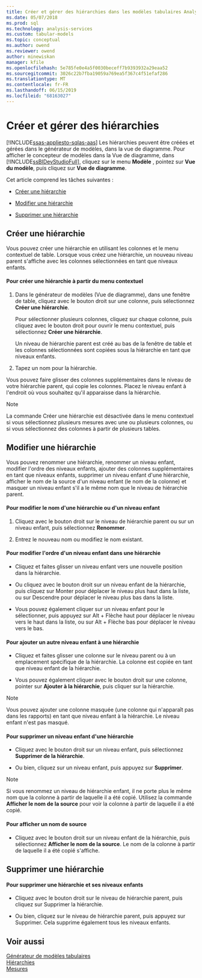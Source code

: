 ```yaml
---
title: Créer et gérer des hiérarchies dans les modèles tabulaires Analysis Services | Microsoft Docs
ms.date: 05/07/2018
ms.prod: sql
ms.technology: analysis-services
ms.custom: tabular-models
ms.topic: conceptual
ms.author: owend
ms.reviewer: owend
author: minewiskan
manager: kfile
ms.openlocfilehash: 5e785fe0e4a5f0030beceff7b9393932a29eaa52
ms.sourcegitcommit: 3026c22b7fba19059a769ea5f367c4f51efaf286
ms.translationtype: MT
ms.contentlocale: fr-FR
ms.lasthandoff: 06/15/2019
ms.locfileid: "68163027"
---
```

# <a name="create-and-manage-hierarchies"></a>Créer et gérer des hiérarchies 
[!INCLUDE[ssas-appliesto-sqlas-aas](../../includes/ssas-appliesto-sqlas-aas.md)]
  Les hiérarchies peuvent être créées et gérées dans le générateur de modèles, dans la vue de diagramme. Pour afficher le concepteur de modèles dans la Vue de diagramme, dans [!INCLUDE[ssBIDevStudioFull](../../includes/ssbidevstudiofull-md.md)], cliquez sur le menu **Modèle** , pointez sur **Vue du modèle**, puis cliquez sur **Vue de diagramme**.  
  
 Cet article comprend les tâches suivantes :  
  
-   [Créer une hiérarchie](#bkmk_create)  
  
-   [Modifier une hiérarchie](#bkmk_edit)  
  
-   [Supprimer une hiérarchie](#bkmk_delete)  
  
##  <a name="bkmk_create"></a> Créer une hiérarchie  
 Vous pouvez créer une hiérarchie en utilisant les colonnes et le menu contextuel de table. Lorsque vous créez une hiérarchie, un nouveau niveau parent s'affiche avec les colonnes sélectionnées en tant que niveaux enfants.  
  
#### <a name="to-create-a-hierarchy-from-the-context-menu"></a>Pour créer une hiérarchie à partir du menu contextuel  
  
1.  Dans le générateur de modèles (Vue de diagramme), dans une fenêtre de table, cliquez avec le bouton droit sur une colonne, puis sélectionnez **Créer une hiérarchie**.  
  
     Pour sélectionner plusieurs colonnes, cliquez sur chaque colonne, puis cliquez avec le bouton droit pour ouvrir le menu contextuel, puis sélectionnez **Créer une hiérarchie**.  
  
     Un niveau de hiérarchie parent est créé au bas de la fenêtre de table et les colonnes sélectionnées sont copiées sous la hiérarchie en tant que niveaux enfants.  
  
2.  Tapez un nom pour la hiérarchie.  
  
 Vous pouvez faire glisser des colonnes supplémentaires dans le niveau de votre hiérarchie parent, qui copie les colonnes. Placez le niveau enfant à l'endroit où vous souhaitez qu'il apparaisse dans la hiérarchie.  
  
> [!NOTE]  
>  La commande Créer une hiérarchie est désactivée dans le menu contextuel si vous sélectionnez plusieurs mesures avec une ou plusieurs colonnes, ou si vous sélectionnez des colonnes à partir de plusieurs tables.  
  
##  <a name="bkmk_edit"></a> Modifier une hiérarchie  
 Vous pouvez renommer une hiérarchie, renommer un niveau enfant, modifier l'ordre des niveaux enfants, ajouter des colonnes supplémentaires en tant que niveaux enfants, supprimer un niveau enfant d'une hiérarchie, afficher le nom de la source d'un niveau enfant (le nom de la colonne) et masquer un niveau enfant s'il a le même nom que le niveau de hiérarchie parent.  
  
#### <a name="to-change-the-name-of-a-hierarchy-or-child-level"></a>Pour modifier le nom d'une hiérarchie ou d'un niveau enfant  
  
1.  Cliquez avec le bouton droit sur le niveau de hiérarchie parent ou sur un niveau enfant, puis sélectionnez **Renommer**.  
  
2.  Entrez le nouveau nom ou modifiez le nom existant.  
  
#### <a name="to-change-the-order-of-a-child-level-in-a-hierarchy"></a>Pour modifier l'ordre d'un niveau enfant dans une hiérarchie  
  
-   Cliquez et faites glisser un niveau enfant vers une nouvelle position dans la hiérarchie.  
  
-   Ou cliquez avec le bouton droit sur un niveau enfant de la hiérarchie, puis cliquez sur Monter pour déplacer le niveau plus haut dans la liste, ou sur Descendre pour déplacer le niveau plus bas dans la liste.  
  
-   Vous pouvez également cliquer sur un niveau enfant pour le sélectionner, puis appuyez sur Alt + Flèche haut pour déplacer le niveau vers le haut dans la liste, ou sur Alt + Flèche bas pour déplacer le niveau vers le bas.  
  
#### <a name="to-add-another-child-level-to-a-hierarchy"></a>Pour ajouter un autre niveau enfant à une hiérarchie  
  
-   Cliquez et faites glisser une colonne sur le niveau parent ou à un emplacement spécifique de la hiérarchie. La colonne est copiée en tant que niveau enfant de la hiérarchie.  
  
-   Vous pouvez également cliquer avec le bouton droit sur une colonne, pointer sur **Ajouter à la hiérarchie**, puis cliquer sur la hiérarchie.  
  
> [!NOTE]  
>  Vous pouvez ajouter une colonne masquée (une colonne qui n'apparaît pas dans les rapports) en tant que niveau enfant à la hiérarchie. Le niveau enfant n'est pas masqué.  
  
#### <a name="to-remove-a-child-level-from-a-hierarchy"></a>Pour supprimer un niveau enfant d'une hiérarchie  
  
-   Cliquez avec le bouton droit sur un niveau enfant, puis sélectionnez **Supprimer de la hiérarchie**.  
  
-   Ou bien, cliquez sur un niveau enfant, puis appuyez sur **Supprimer**.  
  
> [!NOTE]  
>  Si vous renommez un niveau de hiérarchie enfant, il ne porte plus le même nom que la colonne à partir de laquelle il a été copié. Utilisez la commande **Afficher le nom de la source** pour voir la colonne à partir de laquelle il a été copié.  
  
#### <a name="to-show-a-source-name"></a>Pour afficher un nom de source  
  
-   Cliquez avec le bouton droit sur un niveau enfant de la hiérarchie, puis sélectionnez **Afficher le nom de la source**. Le nom de la colonne à partir de laquelle il a été copié s'affiche.  
  
##  <a name="bkmk_delete"></a> Supprimer une hiérarchie  
  
#### <a name="to-delete-a-hierarchy-and-remove-its-child-levels"></a>Pour supprimer une hiérarchie et ses niveaux enfants  
  
-   Cliquez avec le bouton droit sur le niveau de hiérarchie parent, puis cliquez sur Supprimer la hiérarchie.  
  
-   Ou bien, cliquez sur le niveau de hiérarchie parent, puis appuyez sur Supprimer. Cela supprime également tous les niveaux enfants.  
  
## <a name="see-also"></a>Voir aussi  
 [Générateur de modèles tabulaires](../../analysis-services/tabular-models/tabular-model-designer-ssas.md)   
 [Hiérarchies](../../analysis-services/tabular-models/hierarchies-ssas-tabular.md)   
 [Mesures](../../analysis-services/tabular-models/measures-ssas-tabular.md)  
  
  
